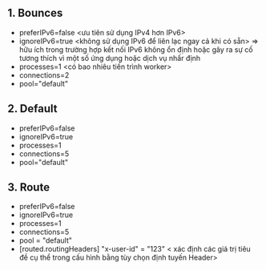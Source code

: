 ## 1. Bounces
  - preferIPv6=false      <ưu tiên sử dụng IPv4 hơn IPv6>
  - ignoreIPv6=true       <không sử dụng IPv6 để liên lạc ngay cả khi có sẵn> => hữu ích trong trường hợp kết nối IPv6 không ổn định hoặc gây ra sự cố tương thích vì một số ứng dụng hoặc dịch vụ nhấr định
  - processes=1           <có bao nhiêu tiến trình worker>
  - connections=2         
  - pool="default"
  
## 2. Default
  - preferIPv6=false
  - ignoreIPv6=true
  - processes=1
  - connections=5
  - pool="default"

## 3. Route
  - preferIPv6=false
  - ignoreIPv6=true
  - processes=1
  - connections=5
  - pool = "default"
  - [routed.routingHeaders]
      "x-user-id" = "123"
  < xác định các giá trị tiêu đề cụ thể trong cấu hình bằng tùy chọn định tuyến Header>
